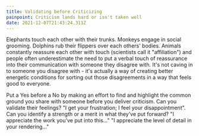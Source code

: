 ```yaml
---
title: Validating before Criticizing
painpoint: Criticism lands hard or isn't taken well
date: 2021-12-07T21:43:24.311Z
---
```

Elephants touch each other with their trunks. Monkeys engage in social grooming. Dolphins rub their flippers over each others' bodies. Animals constantly reassure each other with touch (scientists call it "affiliation") and people often underestimate the need to put a verbal touch of reassurance into their communication with someone they disagree with. It's not caving in to someone you disagree with - it's actually a way of creating better energetic conditions for sorting out those disagreements in a way that feels good to everyone. 

Put a Yes before a No by making an effort to find and highlight the common ground you share with someone before you deliver criticism. Can you validate their feelings? "I get your frustration; I feel your disappointment". Can you identify a strength or a merit in what they’ve put forward? "I appreciate the work you’ve put into this…" "I appreciate the level of detail in your rendering…"